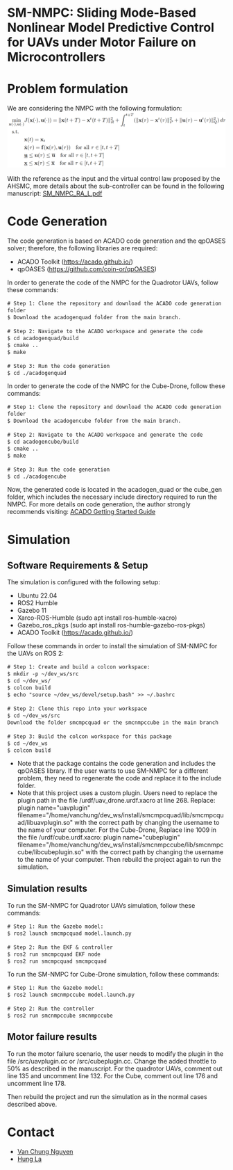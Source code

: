 # SM-NMPC: Sliding Mode-Based Nonlinear Model Predictive Control for UAVs under Motor Failure on Microcontrollers
# Problem formulation
We are considering the NMPC with the following formulation:
<img src="figures/formu1.png" width="1000">

With the reference as the input and the virtual control law proposed by the AHSMC, more details about the sub-controller can be found in the following manuscript:
[SM_NMPC_RA_L.pdf](https://github.com/user-attachments/files/19696574/SM_NMPC_RA_L.pdf)

# Code Generation
The code generation is based on ACADO code generation and the qpOASES solver; therefore, the following libraries are required:
- ACADO Toolkit (https://acado.github.io/)
- qpOASES (https://github.com/coin-or/qpOASES)

In order to generate the code of the NMPC for the Quadrotor UAVs, follow these commands:
```shell
# Step 1: Clone the repository and download the ACADO code generation folder
$ Download the acadogenquad folder from the main branch.

# Step 2: Navigate to the ACADO workspace and generate the code
$ cd acadogenquad/build
$ cmake ..
$ make

# Step 3: Run the code generation
$ cd ./acadogenquad
```

In order to generate the code of the NMPC for the Cube-Drone, follow these commands:
```shell
# Step 1: Clone the repository and download the ACADO code generation folder
$ Download the acadogencube folder from the main branch.

# Step 2: Navigate to the ACADO workspace and generate the code
$ cd acadogencube/build
$ cmake ..
$ make

# Step 3: Run the code generation
$ cd ./acadogencube
```

Now, the generated code is located in the acadogen_quad or the cube_gen folder, which includes the necessary include directory required to run the NMPC. For more details on code generation, the author strongly recommends visiting: [ACADO Getting Started Guide](https://docs.ros.org/en/kinetic/api/acado/html/sim_getting_started.html)

# Simulation

## Software Requirements & Setup

The simulation is configured with the following setup:
- Ubuntu 22.04
- ROS2 Humble
- Gazebo 11
- Xarco-ROS-Humble (sudo apt install ros-humble-xacro)
- Gazebo_ros_pkgs (sudo apt install ros-humble-gazebo-ros-pkgs)
- ACADO Toolkit (https://acado.github.io/)


Follow these commands in order to install the simulation of SM-NMPC for the UAVs on ROS 2:

```shell
# Step 1: Create and build a colcon workspace:
$ mkdir -p ~/dev_ws/src
$ cd ~/dev_ws/
$ colcon build
$ echo "source ~/dev_ws/devel/setup.bash" >> ~/.bashrc

# Step 2: Clone this repo into your workspace
$ cd ~/dev_ws/src
Download the folder smcmpcquad or the smcnmpccube in the main branch

# Step 3: Build the colcon workspace for this package
$ cd ~/dev_ws
$ colcon build
```
* Note that the package contains the code generation and includes the qpOASES library. If the user wants to use SM-NMPC for a different problem, they need to regenerate the code and replace it to the include folder.
* Note that this project uses a custom plugin. Users need to replace the plugin path in the file /urdf/uav_drone.urdf.xacro at line 268. Replace: plugin name="uavplugin" filename="/home/vanchung/dev_ws/install/smcmpcquad/lib/smcmpcquad/libuavplugin.so" with the correct path by changing the username to the name of your computer. For the Cube-Drone, Replace line 1009 in the file /urdf/cube.urdf.xacro: plugin name="cubeplugin" filename="/home/vanchung/dev_ws/install/smcnmpccube/lib/smcnmpccube/libcubeplugin.so" with the correct path by changing the username to the name of your computer. Then rebuild the project again to run the simulation.

## Simulation results

To run the SM-NMPC for Quadrotor UAVs simulation, follow these commands:

```shell
# Step 1: Run the Gazebo model:
$ ros2 launch smcmpcquad model.launch.py

# Step 2: Run the EKF & controller
$ ros2 run smcmpcquad EKF node
$ ros2 run smcmpcquad smcmpcquad
```
To run the SM-NMPC for Cube-Drone simulation, follow these commands:

```shell
# Step 1: Run the Gazebo model:
$ ros2 launch smcnmpccube model.launch.py

# Step 2: Run the controller
$ ros2 run smcnmpccube smcnmpccube
```
## Motor failure results

To run the motor failure scenario, the user needs to modify the plugin in the file /src/uavplugin.cc or /src/cubeplugin.cc. Change the added throttle to 50% as described in the manuscript. For the quadrotor UAVs, comment out line 135 and uncomment line 132. For the Cube, comment out line 176 and uncomment line 178.

Then rebuild the project and run the simulation as in the normal cases described above.
# Contact
- [Van Chung Nguyen](mailto:vanchungn@.unr.edu)
- [Hung La](mailto:hla@unr.edu)
